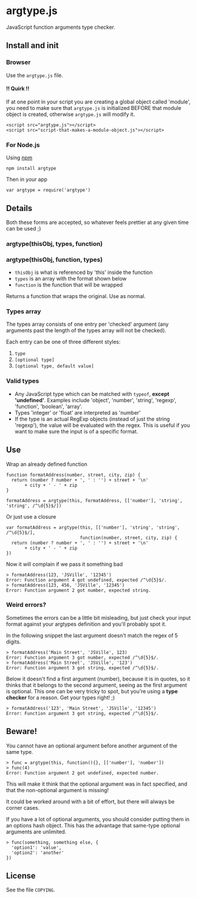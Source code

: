 # argtype.js

JavaScript function arguments type checker.

## Install and init

### Browser

Use the `argtype.js` file.

#### !! Quirk !!

If at one point in your script you are creating a global
object called 'module', you need to make sure that `argtype.js` is initialized
BEFORE that module object is created, otherwise `argtype.js` will modify it.

    <script src="argtype.js"></script>
    <script src="script-that-makes-a-module-object.js"></script>

### For Node.js

Using [npm](http://npmjs.org)

    npm install argtype

Then in your app

    var argtype = require('argtype')

## Details

Both these forms are accepted, so whatever feels prettier at any given time
can be used ;)

### argtype(thisObj, types, function)
### argtype(thisObj, function, types)

- `thisObj` is what is referenced by 'this' inside the function
- `types` is an array with the format shown below
- `function` is the function that will be wrapped

Returns a function that wraps the original. Use as normal.

### Types array

The types array consists of one entry per 'checked' argument (any arguments
past the length of the types array will not be checked).

Each entry can be one of three different styles:

1. `type`
2. `[optional type]`
3. `[optional type, default value]`

### Valid types

* Any JavaScript type which can be matched with `typeof`, __except
'undefined'__. Examples include 'object', 'number', 'string', 'regexp',
'function', 'boolean', 'array'.
* Types 'integer' or 'float' are interpreted as 'number'
* If the type is an actual RegExp objects (instead of just the string 'regexp'),
the value will be evaluated with the regex. This is useful if you want to make
sure the input is of a specific format.

## Use

Wrap an already defined function

    function formatAddress(number, street, city, zip) {
      return (number ? number + ', ' : '') + street + '\n'
           + city + ' - ' + zip
    }
    
    formatAddress = argtype(this, formatAddress, [['number'], 'string', 'string', /^\d{5}$/])

Or just use a closure

    var formatAddress = argtype(this, [['number'], 'string', 'string', /^\d{5}$/],
                                function(number, street, city, zip) {
      return (number ? number + ', ' : '') + street + '\n'
           + city + ' - ' + zip
    })

Now it will complain if we pass it something bad

    > formatAddress(123, 'JSVille', '12345')
    Error: Function argument 4 got undefined, expected /^\d{5}$/.
    > formatAddress(123, 456, 'JSVille', '12345')
    Error: Function argument 2 got number, expected string.

### Weird errors?

Sometimes the errors can be a little bit misleading, but just check your
input format against your argtypes definition and you'll probably spot it.

In the following snippet the last argument doesn't match the regex of 5 digits.

    > formatAddress('Main Street', 'JSVille', 123)
    Error: Function argument 3 got number, expected /^\d{5}$/.
    > formatAddress('Main Street', 'JSVille', '123')
    Error: Function argument 3 got string, expected /^\d{5}$/.

Below it doesn't find a first argument (number), because it is in
quotes, so it thinks that it belongs to the second argument, seeing as the
first argument is optional. This one can be very tricky to spot, but you're
using a __type checker__ for a reason. Get your types right! ;)

    > formatAddress('123', 'Main Street', 'JSVille', '12345')
    Error: Function argument 3 got string, expected /^\d{5}$/.

## Beware!

You cannot have an optional argument before another argument of the same type.

    > func = argtype(this, function(){}, [['number'], 'number'])
    > func(4)
    Error: Function argument 2 got undefined, expected number.

This will make it think that the optional argument was in fact specified, and
that the non-optional argument is missing!

It could be worked around with a bit of effort, but there will always be corner
cases.

If you have a lot of optional arguments, you should consider putting them in an
options hash object. This has the advantage that same-type optional arguments
are unlimited.

    > func(something, something else, {
      'option1': 'value',
      'option2': 'another'
    })

## License

See the file `COPYING`.
